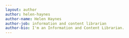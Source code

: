 ```yaml
---
layout: author
author: helen-haynes
author-name: Helen Haynes
author-job: information and content librarian
author-bio: I'm an Information and Content Librarian.
---
```

